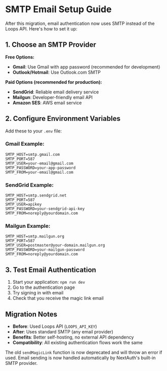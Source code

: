 # SMTP Email Setup Guide

After this migration, email authentication now uses SMTP instead of the Loops API. Here's how to set it up:

## 1. Choose an SMTP Provider

**Free Options:**
- **Gmail**: Use Gmail with app password (recommended for development)
- **Outlook/Hotmail**: Use Outlook.com SMTP

**Paid Options (recommended for production):**
- **SendGrid**: Reliable email delivery service
- **Mailgun**: Developer-friendly email API
- **Amazon SES**: AWS email service

## 2. Configure Environment Variables

Add these to your `.env` file:

### Gmail Example:
```env
SMTP_HOST=smtp.gmail.com
SMTP_PORT=587
SMTP_USER=your-email@gmail.com
SMTP_PASSWORD=your-app-password
SMTP_FROM=your-email@gmail.com
```

### SendGrid Example:
```env
SMTP_HOST=smtp.sendgrid.net
SMTP_PORT=587
SMTP_USER=apikey
SMTP_PASSWORD=your-sendgrid-api-key
SMTP_FROM=noreply@yourdomain.com
```

### Mailgun Example:
```env
SMTP_HOST=smtp.mailgun.org
SMTP_PORT=587
SMTP_USER=postmaster@your-domain.mailgun.org
SMTP_PASSWORD=your-mailgun-password
SMTP_FROM=noreply@yourdomain.com
```

## 3. Test Email Authentication

1. Start your application: `npm run dev`
2. Go to the authentication page
3. Try signing in with email
4. Check that you receive the magic link email

## Migration Notes

- **Before**: Used Loops API (`LOOPS_API_KEY`)
- **After**: Uses standard SMTP (any email provider)
- **Benefits**: Better self-hosting, no external API dependency
- **Compatibility**: All existing authentication flows work the same

The old `sendMagicLink` function is now deprecated and will throw an error if used. Email sending is now handled automatically by NextAuth's built-in SMTP provider.